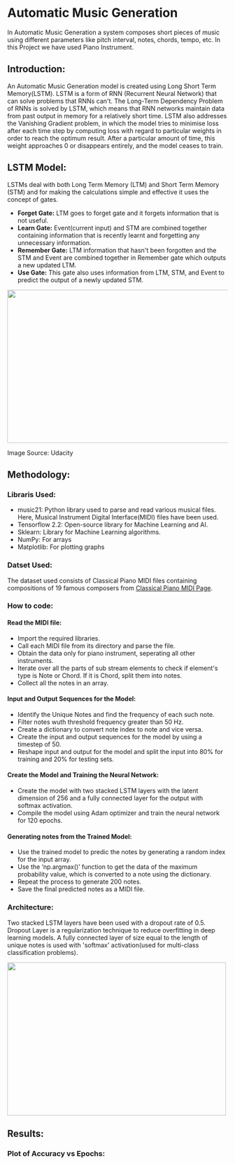 # Automatic Music Generation
In Automatic Music Generation a system composes short pieces of music using different parameters like pitch interval, notes, chords, tempo, etc. In this Project we have used Piano Instrument.

## Introduction:
An Automatic Music Generation model is created using Long Short Term Memory(LSTM). LSTM is a form of RNN (Recurrent Neural Network) that can solve problems that RNNs can't. The Long-Term Dependency Problem of RNNs is solved by LSTM, which means that RNN networks maintain data from past output in memory for a relatively short time. LSTM also addresses the Vanishing Gradient problem, in which the model tries to minimise loss after each time step by computing loss with regard to particular weights in order to reach the optimum result. After a particular amount of time, this weight approaches 0 or disappears entirely, and the model ceases to train.

## LSTM Model:
LSTMs deal with both Long Term Memory (LTM) and Short Term Memory (STM) and for making the calculations simple and effective it uses the concept of gates.
* **Forget Gate:** LTM goes to forget gate and it forgets information that is not useful.
* **Learn Gate:** Event(current input) and STM are combined together containing information that is recently learnt and forgetting any unnecessary information.
* **Remember Gate:** LTM information that hasn't been forgotten and the STM and Event are combined together in Remember gate which outputs a new updated LTM.
* **Use Gate:** This gate also uses information from LTM, STM, and Event to predict the output of a newly updated STM.

<img src = "https://user-images.githubusercontent.com/88222317/176985574-f66a9c43-1807-42f4-b8a3-5de71202047b.png" width="800" height="350" />

Image Source: Udacity

## Methodology:
### Libraris Used:
* music21: Python library used to parse and read various musical files. Here, Musical Instrument Digital Interface(MIDI) files have been used.
* Tensorflow 2.2: Open-source library for Machine Learning and AI.
* Sklearn: Library for Machine Learning algorithms.
* NumPy: For arrays
* Matplotlib: For plotting graphs

### Datset Used:
The dataset used consists of Classical Piano MIDI files containing compositions of 19 famous composers from [Classical Piano MIDI Page](http://www.piano-midi.de/).

### How to code:
#### Read the MIDI file:
* Import the required libraries.
* Call each MIDI file from its directory and parse the file.
* Obtain the data only for piano instrument, seperating all other instruments.
* Iterate over all the parts of sub stream elements to check if element's type is Note or Chord. If it is Chord, split them into notes.
* Collect all the notes in an array.

#### Input and Output Sequences for the Model:
* Identify the Unique Notes and find the frequency of each such note.
* Filter notes wuth threshold frequency greater than 50 Hz.
* Create a dictionary to convert note index to note and vice versa.
* Create the input and output sequences for the model by using a timestep of 50.
* Reshape input and output for the model and split the input into 80% for training and 20% for testing sets.

#### Create the Model and Training the Neural Network:
* Create the model with two stacked LSTM layers with the latent dimension of 256 and a fully connected layer for the output with softmax activation.
* Compile the model using Adam optimizer and train the neural network for 120 epochs.

#### Generating notes from the Trained Model:
* Use the trained model to predic the notes by generating a random index for the input array.
* Use the ‘np.argmax()’ function to get the data of the maximum probability value, which is converted to a note using the dictionary.
* Repeat the process to generate 200 notes.
* Save the final predicted notes as a MIDI file.

### Architecture:
Two stacked LSTM layers have been used with a dropout rate of 0.5. Dropout Layer is a regularization technique to reduce overfitting in deep learning models. A fully connected layer of size equal to the length of unique notes is used with 'softmax' activation(used for multi-class classification problems).

<img src = "https://user-images.githubusercontent.com/88222317/176988415-3867dbdc-5783-4b54-9b05-1d5a0f438c5b.png" width="500" height="350" />

## Results:
### Plot of Accuracy vs Epochs:
